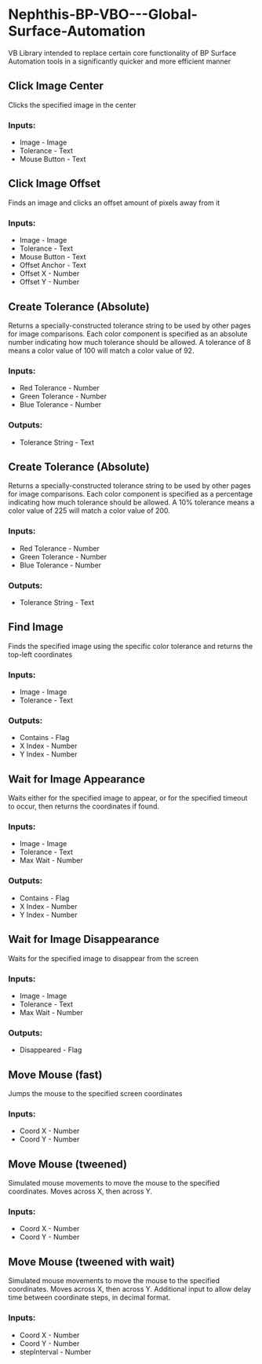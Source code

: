 # Nephthis-BP-VBO---Global-Surface-Automation
VB Library intended to replace certain core functionality of BP Surface Automation tools in a significantly quicker and more efficient manner

## Click Image Center
Clicks the specified image in the center

### Inputs:
* Image - Image
* Tolerance - Text
* Mouse Button - Text

## Click Image Offset
Finds an image and clicks an offset amount of pixels away from it

### Inputs:
* Image - Image
* Tolerance - Text
* Mouse Button - Text
* Offset Anchor - Text
* Offset X - Number
* Offset Y - Number

## Create Tolerance (Absolute)
Returns a specially-constructed tolerance string to be used by other pages for image comparisons. Each color component is specified as an absolute number indicating how much tolerance should be allowed. A tolerance of 8 means a color value of 100 will match a color value of 92.

### Inputs:
* Red Tolerance - Number
* Green Tolerance - Number
* Blue Tolerance - Number

### Outputs:
* Tolerance String - Text

## Create Tolerance (Absolute)
Returns a specially-constructed tolerance string to be used by other pages for image comparisons. Each color component is specified as a percentage indicating how much tolerance should be allowed. A 10% tolerance means a color value of 225 will match a color value of 200.

### Inputs:
* Red Tolerance - Number
* Green Tolerance - Number
* Blue Tolerance - Number

### Outputs:
* Tolerance String - Text

## Find Image
Finds the specified image using the specific color tolerance and returns the top-left coordinates

### Inputs:
* Image - Image
* Tolerance - Text

### Outputs:
* Contains - Flag
* X Index - Number
* Y Index - Number

## Wait for Image Appearance
Waits either for the specified image to appear, or for the specified timeout to occur, then returns the coordinates if found.

### Inputs:
* Image - Image
* Tolerance - Text
* Max Wait - Number

### Outputs:
* Contains - Flag
* X Index - Number
* Y Index - Number

## Wait for Image Disappearance
Waits for the specified image to disappear from the screen

### Inputs:
* Image - Image
* Tolerance - Text
* Max Wait - Number

### Outputs:
* Disappeared - Flag

## Move Mouse (fast)
Jumps the mouse to the specified screen coordinates

### Inputs:
* Coord X - Number
* Coord Y - Number

## Move Mouse (tweened)
Simulated mouse movements to move the mouse to the specified coordinates. Moves across X, then across Y.

### Inputs:
* Coord X - Number
* Coord Y - Number

## Move Mouse (tweened with wait)
Simulated mouse movements to move the mouse to the specified coordinates. Moves across X, then across Y. Additional input to allow delay time between coordinate steps, in decimal format.

### Inputs:
* Coord X - Number
* Coord Y - Number
* stepInterval - Number
